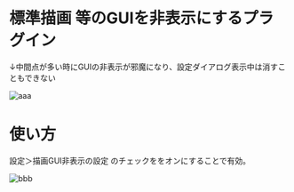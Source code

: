 # 標準描画 等のGUIを非表示にするプラグイン
↓中間点が多い時にGUIの非表示が邪魔になり、設定ダイアログ表示中は消すこともできない

![aaa](https://user-images.githubusercontent.com/99536641/193632141-b8d2ce39-b540-434e-8aca-f4eed360a61d.png)

# 使い方
設定＞描画GUI非表示の設定 のチェックををオンにすることで有効。

![bbb](https://user-images.githubusercontent.com/99536641/193632175-ec3882b5-341e-4cfa-910a-8f689acae636.png)
